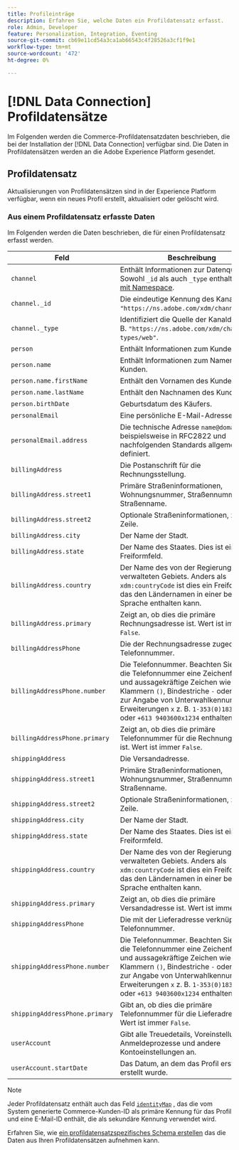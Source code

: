 ```yaml
---
title: Profileinträge
description: Erfahren Sie, welche Daten ein Profildatensatz erfasst.
role: Admin, Developer
feature: Personalization, Integration, Eventing
source-git-commit: cb69e11cd54a3ca1ab66543c4f28526a3cf1f9e1
workflow-type: tm+mt
source-wordcount: '472'
ht-degree: 0%

---
```


# [!DNL Data Connection] Profildatensätze

Im Folgenden werden die Commerce-Profildatensatzdaten beschrieben, die bei der Installation der [!DNL Data Connection] verfügbar sind. Die Daten in Profildatensätzen werden an die Adobe Experience Platform gesendet.

## Profildatensatz

Aktualisierungen von Profildatensätzen sind in der Experience Platform verfügbar, wenn ein neues Profil erstellt, aktualisiert oder gelöscht wird.

### Aus einem Profildatensatz erfasste Daten

Im Folgenden werden die Daten beschrieben, die für einen Profildatensatz erfasst werden.

| Feld | Beschreibung |
|---|---|
| `channel` | Enthält Informationen zur Datenquelle. Sowohl `_id` als auch `_type` enthalten [Werte mit Namespace](https://experienceleague.adobe.com/en/docs/experience-platform/xdm/schema/namespaces). |
| `channel._id` | Die eindeutige Kennung des Kanals, z. B. `"https://ns.adobe.com/xdm/channels/web"`. |
| `channel._type` | Identifiziert die Quelle der Kanaldaten, z. B. `"https://ns.adobe.com/xdm/channel-types/web"`. |
| `person` | Enthält Informationen zum Kunden. |
| `person.name` | Enthält Informationen zum Namen des Kunden. |
| `person.name.firstName` | Enthält den Vornamen des Kunden. |
| `person.name.lastName` | Enthält den Nachnamen des Kunden. |
| `person.birthDate` | Geburtsdatum des Käufers. |
| `personalEmail` | Eine persönliche E-Mail-Adresse. |
| `personalEmail.address` | Die technische Adresse `name@domain.com` beispielsweise in RFC2822 und nachfolgenden Standards allgemein definiert. |
| `billingAddress` | Die Postanschrift für die Rechnungsstellung. |
| `billingAddress.street1` | Primäre Straßeninformationen, Wohnungsnummer, Straßennummer und Straßenname. |
| `billingAddress.street2` | Optionale Straßeninformationen, zweite Zeile. |
| `billingAddress.city` | Der Name der Stadt. |
| `billingAddress.state` | Der Name des Staates. Dies ist ein Freiformfeld. |
| `billingAddress.country` | Der Name des von der Regierung verwalteten Gebiets. Anders als `xdm:countryCode` ist dies ein Freiformfeld, das den Ländernamen in einer beliebigen Sprache enthalten kann. |
| `billingAddress.primary` | Zeigt an, ob dies die primäre Rechnungsadresse ist. Wert ist immer `False`. |
| `billingAddressPhone` | Die der Rechnungsadresse zugeordnete Telefonnummer. |
| `billingAddressPhone.number` | Die Telefonnummer. Beachten Sie, dass die Telefonnummer eine Zeichenfolge ist und aussagekräftige Zeichen wie Klammern `()`, Bindestriche `-` oder Zeichen zur Angabe von Unterwahlkennungen wie Erweiterungen `x` z. B. `1-353(0)18391111` oder `+613 9403600x1234` enthalten kann. |
| `billingAddressPhone.primary` | Zeigt an, ob dies die primäre Telefonnummer für die Rechnungsadresse ist. Wert ist immer `False`. |
| `shippingAddress` | Die Versandadresse. |
| `shippingAddress.street1` | Primäre Straßeninformationen, Wohnungsnummer, Straßennummer und Straßenname. |
| `shippingAddress.street2` | Optionale Straßeninformationen, zweite Zeile. |
| `shippingAddress.city` | Der Name der Stadt. |
| `shippingAddress.state` | Der Name des Staates. Dies ist ein Freiformfeld. |
| `shippingAddress.country` | Der Name des von der Regierung verwalteten Gebiets. Anders als `xdm:countryCode` ist dies ein Freiformfeld, das den Ländernamen in einer beliebigen Sprache enthalten kann. |
| `shippingAddress.primary` | Zeigt an, ob dies die primäre Versandadresse ist. Wert ist immer `False`. |
| `shippingAddressPhone` | Die mit der Lieferadresse verknüpfte Telefonnummer. |
| `shippingAddressPhone.number` | Die Telefonnummer. Beachten Sie, dass die Telefonnummer eine Zeichenfolge ist und aussagekräftige Zeichen wie Klammern `()`, Bindestriche `-` oder Zeichen zur Angabe von Unterwahlkennungen wie Erweiterungen `x` z. B. `1-353(0)18391111` oder `+613 9403600x1234` enthalten kann. |
| `shippingAddressPhone.primary` | Gibt an, ob dies die primäre Telefonnummer für die Lieferadresse ist. Wert ist immer `False`. |
| `userAccount` | Gibt alle Treuedetails, Voreinstellungen, Anmeldeprozesse und andere Kontoeinstellungen an. |
| `userAccount.startDate` | Das Datum, an dem das Profil erstmals erstellt wurde. |

>[!NOTE]
>
>Jeder Profildatensatz enthält auch das Feld [`identityMap`](https://experienceleague.adobe.com/en/docs/experience-platform/xdm/field-groups/profile/identitymap) , das die vom System generierte Commerce-Kunden-ID als primäre Kennung für das Profil und eine E-Mail-ID enthält, die als sekundäre Kennung verwendet wird.

Erfahren Sie, wie [ein profildatensatzspezifisches Schema erstellen](profile-data.md) das die Daten aus Ihren Profildatensätzen aufnehmen kann.
